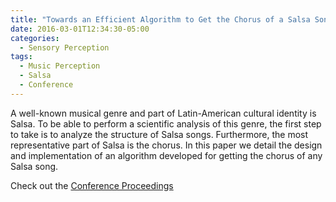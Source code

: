```yaml
---
title: "Towards an Efficient Algorithm to Get the Chorus of a Salsa Song"
date: 2016-03-01T12:34:30-05:00
categories:
  - Sensory Perception
tags:
  - Music Perception
  - Salsa
  - Conference
---
```

A well-known musical genre and part of Latin-American cultural identity is Salsa. To be able to perform a scientific analysis of this genre, the first step to take is to analyze the structure of Salsa songs. Furthermore, the most representative part of Salsa is the chorus. In this paper we detail the design and implementation of an algorithm developed for getting the chorus of any Salsa song.

Check out the [Conference Proceedings][URL] 

[URL]:  https://doi.org/10.1109/ISM.2015.42